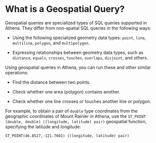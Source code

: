 # What is a Geospatial Query?<a name="geospatial-query-what-is"></a>

Geospatial queries are specialized types of SQL queries supported in Athena\. They differ from non\-spatial SQL queries in the following ways:

+ Using the following specialized geometry data types: `point`, `line`, `multiline`, `polygon`, and `multipolygon`\.

+ Expressing relationships between geometry data types, such as `distance`, `equals`, `crosses`, `touches`, `overlaps`, `disjoint`, and others\.

Using geospatial queries in Athena, you can run these and other similar operations:

+ Find the distance between two points\.

+ Check whether one area \(polygon\) contains another\.

+ Check whether one line crosses or touches another line or polygon\.

For example, to obtain a pair of `double` type coordinates from the geographic coordinates of Mount Rainier in Athena, use the `ST_POINT (double, double) ((longitude, latitude) pair)` geospatial function, specifying the latitude and longitude:

```
ST_POINT(46.8527,-121.7602) ((longitude, latitude) pair)
```